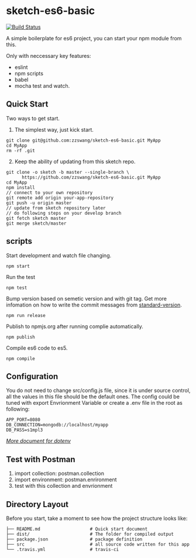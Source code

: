 # sketch-es6-basic

[![Build Status](https://travis-ci.org/zzswang/sketch-es6-basic.svg?branch=master)](https://travis-ci.org/zzswang/sketch-es6-basic)

A simple boilerplate for es6 project, you can start your npm module from this.

Only with neccessary key features:
- eslint
- npm scripts
- babel
- mocha test and watch.


## Quick Start

Two ways to get start.

1. The simplest way, just kick start.
```
git clone git@github.com:zzswang/sketch-es6-basic.git MyApp
cd MyApp
rm -rf .git
```

2. Keep the ability of updating from this sketch repo.
```
git clone -o sketch -b master --single-branch \
      https://github.com/zzswang/sketch-es6-basic.git MyApp
cd MyApp
npm install
// connect to your own repository
git remote add origin your-app-repository
git push -u origin master
// update from sketch repository later
// do following steps on your develop branch
git fetch sketch master
git merge sketch/master
```


## scripts


Start development and watch file changing.
```
npm start
```

Run the test
```
npm test
```

Bump version based on semetic version and with git tag. Get more infomation on how to write the commit messages from [standard-version](https://github.com/conventional-changelog/standard-version).
```
npm run release
```

Publish to npmjs.org after running complie automatically.
```
npm publish
```

Compile es6 code to es5.
```
npm compile
```


## Configuration

You do not need to change src/config.js file, since it is under source control, all the values in this file should be the default ones.
The config could be tuned with export Envrionment Variable or create a .env file in the root as following:

```
APP_PORT=8080
DB_CONNECTION=mongodb://localhost/myapp
DB_PASS=s1mpl3
```

*[More document for dotenv](https://github.com/motdotla/dotenv)*


## Test with Postman

1. import collection: postman.collection
2. import environment: postman.enrironment
3. test with this collection and envrionment


## Directory Layout

Before you start, take a moment to see how the project structure looks like:

```
├── README.md                   # Quick start document
├── dist/                       # The folder for compiled output
├── package.json                # package definition
├── src                         # all source code written for this app
└── .travis.yml                 # travis-ci
```
